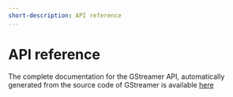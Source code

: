 ```yaml
---
short-description: API reference
...
```


# API reference

The complete documentation for the GStreamer API, automatically
generated from the source code of GStreamer is available [here]

[here]: https://gstreamer.freedesktop.org/data/doc/gstreamer/head/gstreamer/html/
